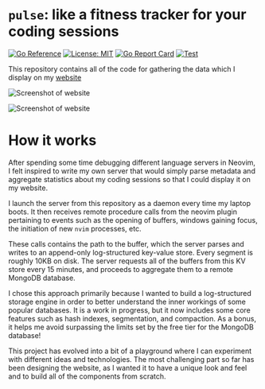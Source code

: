 # `pulse`: like a fitness tracker for your coding sessions

[![Go Reference](https://pkg.go.dev/badge/github.com/creativecreature/pulse.svg)](https://pkg.go.dev/github.com/creativecreature/pulse)
[![License: MIT](https://img.shields.io/badge/License-MIT-yellow.svg)](https://github.com/creativecreature/pulse/blob/master/LICENSE)
[![Go Report Card](https://goreportcard.com/badge/github.com/creativecreature/pulse)](https://goreportcard.com/report/github.com/creativecreature/pulse)
[![Test](https://github.com/creativecreature/pulse/actions/workflows/main.yml/badge.svg?branch=main)](https://github.com/creativecreature/pulse/actions/workflows/main.yml)

This repository contains all of the code for gathering the data which I display
on my [website][1]

![Screenshot of website][2]

![Screenshot of website][3]

# How it works
After spending some time debugging different language servers in Neovim, I felt
inspired to write my own server that would simply parse metadata and aggregate
statistics about my coding sessions so that I could display it on my website.

I launch the server from this repository as a daemon every time my laptop
boots. It then receives remote procedure calls from the neovim plugin
pertaining to events such as the opening of buffers, windows gaining focus, the
initiation of new `nvim` processes, etc.

These calls contains the path to the buffer, which the server parses and writes
to an append-only log-structured key-value store. Every segment is roughly 10KB
on disk. The server requests all of the buffers from this KV store every 15
minutes, and proceeds to aggregate them to a remote MongoDB database.

I chose this approach primarily because I wanted to build a log-structured
storage engine in order to better understand the inner workings of some popular
databases. It is a work in progress, but it now includes some core features
such as hash indexes, segmentation, and compaction. As a bonus, it helps me
avoid surpassing the limits set by the free tier for the MongoDB database!

This project has evolved into a bit of a playground where I can experiment with
different ideas and technologies. The most challenging part so far has been
designing the website, as I wanted it to have a unique look and feel and to
build all of the components from scratch.


[1]: https://conner.dev
[2]: ./screenshots/website1.png
[3]: ./screenshots/website2.png

